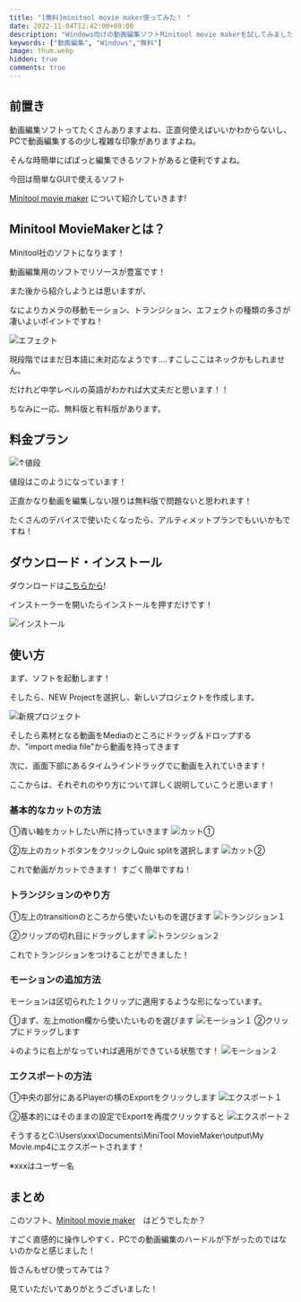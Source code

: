 ```yaml
---
title: "[無料]minitool movie maker使ってみた！ "
date: 2022-11-04T12:42:00+09:00
description: "Windows向けの動画編集ソフトMinitool movie makerを試してみました！"
keywords: ["動画編集", "Windows","無料"]
image: thum.webp
hidden: true
comments: true
---
```


## 前置き

動画編集ソフトってたくさんありますよね、正直何使えばいいかわからないし、PCで動画編集するの少し複雑な印象がありますよね。

そんな時簡単にぱぱっと編集できるソフトがあると便利ですよね。

今回は簡単なGUIで使えるソフト

[Minitool movie maker](https://moviemaker.minitool.com/) について紹介していきます!


## Minitool MovieMakerとは？

Minitool社のソフトになります！

動画編集用のソフトでリソースが豊富です！

また後から紹介しようとは思いますが、

なによりカメラの移動モーション、トランジション、エフェクトの種類の多さが凄いよいポイントですね！

![エフェクト](effect.png)

現段階ではまだ日本語に未対応なようです....すこしここはネックかもしれません。

だけれど中学レベルの英語がわかれば大丈夫だと思います！！

ちなみに一応、無料版と有料版があります。

## 料金プラン

![↑値段](price.png)

値段はこのようになっています！

正直かなり動画を編集しない限りは無料版で問題ないと思われます！

たくさんのデバイスで使いたくなったら、アルティメットプランでもいいかもですね！

## ダウンロード・インストール

ダウンロードは[こちらから](https://moviemaker.minitool.com/)!

インストーラーを開いたらインストールを押すだけです！

![インストール](install.png)

## 使い方

まず、ソフトを起動します！

そしたら、NEW Projectを選択し、新しいプロジェクトを作成します。

![新規プロジェクト](start.png)

そしたら素材となる動画をMediaのところにドラッグ＆ドロップするか、"import media file"から動画を持ってきます

次に、画面下部にあるタイムラインドラッグでに動画を入れていきます！

ここからは、それぞれのやり方について詳しく説明していこうと思います！

### 基本的なカットの方法

①青い軸をカットしたい所に持っていきます
![カット①](cut1.png)

②左上のカットボタンをクリックしQuic splitを選択します
![カット②](cut2.png)

これで動画がカットできます！
すごく簡単ですね！

### トランジションのやり方

①左上のtransitionのところから使いたいものを選びます
![トランジション１](tran1.png)

②クリップの切れ目にドラッグします
![トランジション２](tran2.png)

これでトランジションをつけることができました！

### モーションの追加方法

モーションは区切られた１クリップに適用するような形になっています。

①まず、左上motion欄から使いたいものを選びます
![モーション１](mot1.png)
②クリップにドラッグします

↓のように右上がなっていれば適用ができている状態です！
![モーション２](mot2.png)

### エクスポートの方法

①中央の部分にあるPlayerの横のExportをクリックします
![エクスポート１](ext1.png)

②基本的にはそのままの設定でExportを再度クリックすると
![エクスポート２](ext2.png)


そうするとC:\Users\xxx\Documents\MiniTool MovieMaker\output\My Movie.mp4にエクスポートされます！

※xxxはユーザー名

## まとめ

このソフト、[Minitool movie maker](https://moviemaker.minitool.com/)　はどうでしたか？

すごく直感的に操作しやすく、PCでの動画編集のハードルが下がったのではないのかなと感じました！

皆さんもぜひ使ってみては？

見ていただいてありがとうございました！

